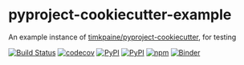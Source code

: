 # pyproject-cookiecutter-example

An example instance of [timkpaine/pyproject-cookiecutter](https://github.com/timkpaine/pyproject-cookiecutter), for testing


[![Build Status](https://github.com/timkpaine/pyproject-cookiecutter-example/workflows/Build%20Status/badge.svg?branch=main)](https://github.com/timkpaine/pyproject-cookiecutter-example/actions?query=workflow%3A%22Build+Status%22)
[![codecov](https://codecov.io/gh/timkpaine/pyproject-cookiecutter-example/branch/main/graph/badge.svg)](https://codecov.io/gh/timkpaine/pyproject-cookiecutter-example)
[![PyPI](https://img.shields.io/pypi/l/pyproject-cookiecutter-example.svg)](https://pypi.python.org/pypi/pyproject-cookiecutter-example)
[![PyPI](https://img.shields.io/pypi/v/pyproject-cookiecutter-example.svg)](https://pypi.python.org/pypi/pyproject-cookiecutter-example)
[![npm](https://img.shields.io/npm/v/pyproject-cookiecutter-example.svg)](https://www.npmjs.com/package/pyproject-cookiecutter-example)
[![Binder](https://mybinder.org/badge_logo.svg)](https://mybinder.org/v2/gh/timkpaine/pyproject-cookiecutter-example/main?urlpath=lab)

